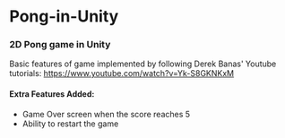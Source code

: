 # Pong-in-Unity
### 2D Pong game in Unity ###

Basic features of game implemented by following Derek Banas' Youtube tutorials: https://www.youtube.com/watch?v=Yk-S8GKNKxM

#### Extra Features Added: ####
* Game Over screen when the score reaches 5
* Ability to restart the game
